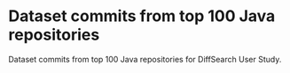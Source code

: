 # Dataset commits from top 100 Java repositories

Dataset commits from top 100 Java repositories for DiffSearch User Study.
